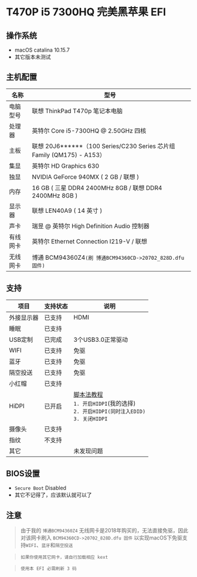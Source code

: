 # T470P i5 7300HQ 完美黑苹果 EFI

## 操作系统
 - macOS catalina 10.15.7
 - 其它版本未测试

## 主机配置
| 名称     | 型号                                                                   |
| -------- | ---------------------------------------------------------------------- |
| 电脑型号 | 联想 ThinkPad T470p 笔记本电脑                                         |
| 处理器   | 英特尔 Core i5-7300HQ @ 2.50GHz 四核                                   |
| 主板     | 联想 20J6******（100 Series/C230 Series 芯片组 Family (QM175) - A153） |
| 集显     | 英特尔 HD Graphics 630                                                 |
| 独显     | NVIDIA GeForce 940MX ( 2 GB / 联想 )                                   |
| 内存     | 16 GB ( 三星 DDR4 2400MHz 8GB / 联想 DDR4 2400MHz 8GB )                |
| 显示器   | 联想 LEN40A9 ( 14 英寸  )                                              |
| 声卡     | 瑞昱  @ 英特尔 High Definition Audio 控制器                            |
| 有线网卡 | 英特尔 Ethernet Connection  I219-V / 联想                              |
| 无线网卡 | 博通 BCM94360Z4`(刷 博通BCM94360CD->20702_828D.dfu固件)`               |

## 支持
| 项目       | 支持状态 | 说明                                                                                                                                                   |
| ---------- | -------- | ------------------------------------------------------------------------------------------------------------------------------------------------------ |
| 外接显示器 | 已支持   | HDMI                                                                                                                                                   |
| 睡眠       | 已支持   |                                                                                                                                                        |
| USB定制    | 已完成   | 3个USB3.0正常驱动                                                                                                                                      |
| WIFI       | 已支持   | 免驱                                                                                                                                                   |
| 蓝牙       | 已支持   | 免驱                                                                                                                                                   |
| 隔空投送   | 已支持   | 免驱                                                                                                                                                   |
| 小红帽     | 已支持   |                                                                                                                                                        |
| HiDPI      | 已开启   | [脚本法教程](https://heipg.cn/tutorial/hackintosh-fonts-blurry-fix.html)<br>`1. 开启HIDPI`(我的选择)<br>`2. 开启HIDPI(同时注入EDID)`<br>`3. 关闭HIDPI` |
| 摄像头     | 已支持   |                                                                                                                                                        |
| 指纹       | 不支持   |                                                                                                                                                        |
| 其它       |          | 未发现问题                                                                                                                                             |

## BIOS设置
 - `Secure Boot` Disabled
 - 其它不记得了，应该默认就可以了

## 注意
> 由于我的 `博通BCM94360Z4` 无线网卡是2018年购买的，无法直接免驱，因此对该网卡刷入 `BCM94360CD->20702_828D.dfu 固件` 以实现macOS下免驱支持`WIFI`、`蓝牙`和`隔空投送`

>  `如果你使用其它网卡，请自行加载相应 kext`

>  `使用本 EFI 必需刷新 3 码`
